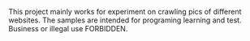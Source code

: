 This project mainly works for experiment on crawling  pics of different websites.
The samples are intended for programing learning and test. Business or illegal use FORBIDDEN.